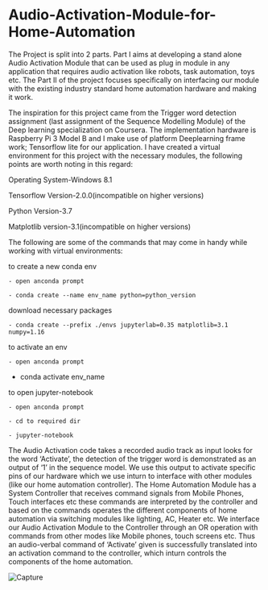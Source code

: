 # Audio-Activation-Module-for-Home-Automation
The Project is split into 2 parts. Part I aims at developing a stand alone Audio Activation Module that can be used as plug in module in any application that requires audio activation like robots, task automation, toys etc. The Part II of the project focuses specifically on interfacing our module with the existing industry standard home automation hardware and making it work.

The inspiration for this project came from the Trigger word detection assignment (last assignment of the Sequence Modelling Module) of the Deep learning specialization on Coursera. The implementation hardware is Raspberry Pi 3 Model B and I make use of platform Deeplearning frame work; Tensorflow lite for our application.
I have created a virtual environment for this project with the necessary modules, the following points are worth noting in this regard:

Operating System-Windows 8.1

Tensorflow Version-2.0.0(incompatible on higher versions)

Python Version-3.7

Matplotlib version-3.1(incompatible on higher versions)

The following are some of the commands that may come in handy while working with virtual environments:

to create a new conda env

	- open anconda prompt
  
	- conda create --name env_name python=python_version
  
download necessary packages

 	- conda create --prefix ./envs jupyterlab=0.35 matplotlib=3.1 numpy=1.16
  
to activate an env
	
	- open anconda prompt
	
  - conda activate env_name

to open jupyter-notebook	

	- open anconda prompt
  
	- cd to required dir
  
	- jupyter-notebook
  
The Audio Activation code takes a recorded audio track as input looks for the word ‘Activate’, the detection of the trigger word is demonstrated as an output of ‘1’ in the sequence model. We use this output to activate specific pins of our hardware which we use inturn to interface with other modules (like our home automation controller).
The Home Automation Module has a System Controller that receives command signals from Mobile Phones, Touch interfaces etc these commands are interpreted by the controller and based on the commands operates the different components of home automation via switching modules like lighting, AC, Heater etc. We interface our Audio Activation Module to the Controller through an OR operation with commands from other modes like Mobile phones, touch screens etc. Thus an audio-verbal command of ‘Activate’ given is successfully translated into an activation command to the controller, which inturn controls the components of the home automation. 
 
 ![Capture](https://user-images.githubusercontent.com/19910970/93505997-41c36d00-f939-11ea-8117-e4e45c978ea6.JPG)
